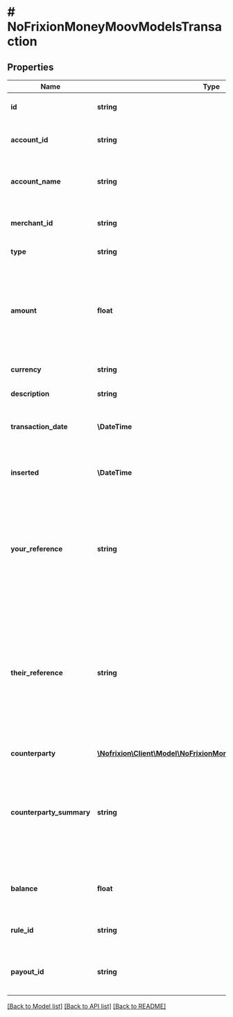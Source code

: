 # # NoFrixionMoneyMoovModelsTransaction

## Properties

Name | Type | Description | Notes
------------ | ------------- | ------------- | -------------
**id** | **string** | Unique ID for the transaction. | [optional]
**account_id** | **string** | The ID of the account the transaction belongs to. | [optional]
**account_name** | **string** | The name of the account the transaction belongs to. | [optional]
**merchant_id** | **string** | The ID of the merchant that owns the account. | [optional]
**type** | **string** | Type of the transaction. | [optional]
**amount** | **float** | Amount of the transaction. Negative values indicate a pay out debit), positive  values a pay in (credit). | [optional]
**currency** | **string** | Currency of transaction. | [optional]
**description** | **string** | Description of the transaction. | [optional]
**transaction_date** | **\DateTime** | Date when the transaction occurred. | [optional]
**inserted** | **\DateTime** | Date when the transaction was inserted into the ledger. | [optional]
**your_reference** | **string** | For a pay in the reference the sending party attached. For a pay out the   reference that the payer attached for themselves. | [optional]
**their_reference** | **string** | For a pay out the reference that the payer attached for the receiving party. For a  pay in this will typically be empty but for internal transactions may contain the  reference the sending party set for themselves. | [optional]
**counterparty** | [**\Nofrixion\Client\Model\NoFrixionMoneyMoovModelsCounterparty**](NoFrixionMoneyMoovModelsCounterparty.md) |  | [optional]
**counterparty_summary** | **string** | For pay in (credit) transactions this will contain a descriptive string with the   most important fields about the counterparty. | [optional]
**balance** | **float** | Balance left on the account after the transaction. | [optional]
**rule_id** | **string** | ID of the rule that resulted in the transaction. | [optional]
**payout_id** | **string** | ID of the payout that resulted in the transaction. | [optional]

[[Back to Model list]](../../README.md#models) [[Back to API list]](../../README.md#endpoints) [[Back to README]](../../README.md)
